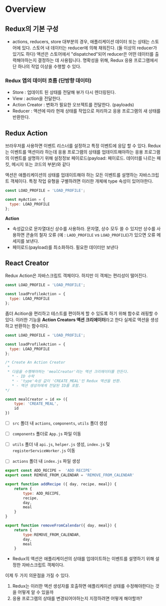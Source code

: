 # Overview

## Redux의 기본 구성
* actions, reducers, store
대부분의 경우, 애플리케이션 데이터 또는 상태는 스토어에 있다. 스토어 내 데이터는 reducer에 의해 채워진다. (둘 이상의 reducer가 있기도 하다) 액션은 스토어에서 "dispatched"되어 reducer은 어떤 데이터를 출력해야하는지 결정하는 데 사용됩니다. 명확성을 위해, Redux 응용 프로그램에서 단 하나의 작업 이상을 수행할 수 있다.

### Redux 앱의 데이터 흐름 (단방향 데이터)
* Store : 업데이트 된 상태를 전달해 뷰가 다시 렌더링된다.
* View : action을 전달한다.
* Action Creator : 변화가 필요한 오브젝트를 전달한다. (payloads)
* Reducer : 액션에 따라 현재 상태를 작업으로 처리하고 응용 프로그램의 새 상태를 반환한다.
 

## Redux Action

브라우저를 사용하면 이벤트 리스너를 설정하고 특정 이벤트에 응답 할 수 있다. Redux는 이벤트를 액션이라 하는데 응용 프로그램의 상태를 업데이트해야하는 응용 프로그램의 이벤트를 설명하기 위해 설정정보 페이로드(payload: 페이로드. 데이터를 나르는 패킷, 메시지 또는 코드의 부분)와 같다

액션은 애플리케이션의 상태를 업데이트해야 하는 모든 이벤트를 설명하는 자바스크립트 객체이다. 특정 작업 유형을 구별하려면 이러한 개체에 type 속성이 있어야한다.

```javascript
const LOAD_PROFILE = 'LOAD_PROFILE';

const myAction = {
  type: LOAD_PROFILE
};
```

**Action**
* 속성값으로 문자열대신 상수를 사용하라. 문자열, 상수 모두 쓸 수 있지만 상수를 사용하면 콘솔의 철자 오류 (예 : `LAOD_PROFILE` vs `LOAD_PROFILE`)가 있으면 오류 메세지를 보낸다.
* 페이로드(payload)를 최소화하라. 필요한 데이터만 보낸다

## React Creator

Redux Action은 자바스크립트 객체이다. 하지만 이 객체는 편리성이 떨어진다.


```javascript
const LOAD_PROFILE = 'LOAD_PROFILE';

const loadProfileAction = {
  type: LOAD_PROFILE
};
```

 좀더 Acition을 편리하고 테스트를 편이하게 할 수 있도록 하기 위해 함수로 래핑할 수 있다. 이러한 기능을 **Action Creators 액션 크리에이터**라고 한다 실제로 액션을 생성하고 반환하는 함수이다.


```javascript
const LOAD_PROFILE = 'LOAD_PROFILE';

const loadProfileAction = {
  type: LOAD_PROFILE
};
```
 
```javascript
/* Create An Action Creator
 *
 * 다음을 수행해야하는 'mealCreator'라는 액션 크리에이터를 만든다.
   * - ID 수락
   * - 'type'속성 값이 'CREATE_MEAL'인 Redux 액션을 반환.
   * - 액션 생성자에게 전달된 ID를 포함.
*/

const mealCreator = id => ({
    type: 'CREATE_MEAL',
    id
})
```

- [ ] `src` 폴더 내 `actions`, `components`, `utils` 폴더 생성
- [ ] `components` 폴더로 `App.js` 파일 이동
- [ ] `utils` 폴더 내 `api.js`, `helper.js` 생성, `index.js` 및 `registerServiceWorker.js` 이동
- [ ] `actions` 폴더 내 `index.js` 파일 생성


```javascript
export const ADD_RECIPE =  'ADD RECIPE'
export const REMOVE_FROM_CALENDAR = 'REMOVE_FROM_CALENDAR'

export function addRecipe ({ day, recipe, meal}) {
    return {
        type: ADD_RECIPE,
        recipe,
        day,
        meal
    }
}

export function removeFromCalendar({ day, meal}) {
    return {
        type:REMOVE_FROM_CALENDAR,
        day,
        meal
    }
```

* Redux의 액션은 애플리케이션의 상태를 업데이트하는 이벤트를 설명하기 위해 설정한 자바스크립트 객체이다.

이제 두 가지 의문점을 가질 수 있다.

1. Redux는 이러한 액션 생성자를 호출하면 애플리케이션 상태를 수정해야한다는 것을 어떻게 알 수 있을까
2. 응용 프로그램의 상태를 변경되어야하는지 지정하려면 어떻게 해야할까?

